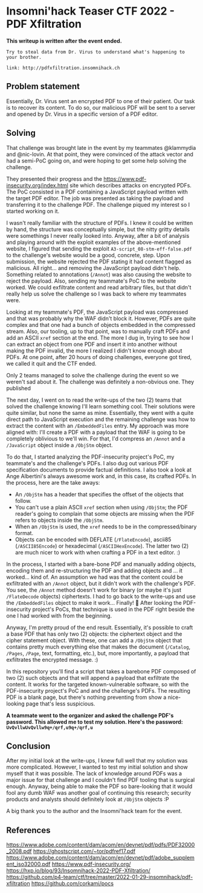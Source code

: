 # Insomni'hack Teaser CTF 2022 - PDF Xfiltration

**This writeup is written after the event ended.**

```
Try to steal data from Dr. Virus to understand what's happening to your brother.

link: http://pdfxfiltration.insomnihack.ch
```

## Problem statement

Essentially, Dr. Virus sent an encrypted PDF to one of their patient. Our task
is to recover its content. To do so, our malicious PDF will be sent to a server
and opened by Dr. Virus in a specific version of a PDF editor.


## Solving

That challenge was brought late in the event by my teammates @klammydia and
@nic-lovin. At that point, they were convinced of the attack vector and had
a semi-PoC going on, and were hoping to get some help solving the challenge.

They presented their progress and the https://www.pdf-insecurity.org/index.html
site which describes attacks on encrypted PDFs. The PoC consisted in a PDF
containing a JavaScript payload written with the target PDF editor. The job
was presented as taking the payload and transferring it to the challenge PDF.
The challenge piqued my interest so I started working on it.

I wasn't really familiar with the structure of PDFs. I knew it could be written
by hand, the structure was conceptually simple, but the nitty gritty details
were somethings I never really looked into. Anyway, after a bit of analysis and
playing around with the exploit examples of the above-mentioned website, I
figured that sending the exploit `A3-script_08-stm-eff-false.pdf` to the
challenge's website would be a good, concrete, step. Upon submission, the
website rejected the PDF stating it had content flagged as malicious. All
right... and removing the JavaScript payload didn't help. Something related
to annotations (`/Annot`) was also causing the website to reject the payload.
Also, sending my teammate's PoC to the website worked. We could exfiltrate
content and read arbitrary files, but that didn't really help us solve the
challenge so I was back to where my teammates were.

Looking at my teammate's PDF, the JavaScript payload was compressed and that
was probably why the WAF didn't block it. However, PDFs are quite complex and
that one had a bunch of objects embedded in the compressed stream. Also,
our tooling, up to that point, was to manually craft PDFs and add an ASCII
`xref` section at the end. The more I dug in, trying to see how I can extract
an object from one PDF and insert it into another without making the PDF
invalid, the more I realized I didn't know enough about PDFs. At one point,
after 20 hours of doing challenges, everyone got tired, we called it quit and
the CTF ended.

Only 2 teams managed to solve the challenge during the event so we weren't
sad about it. The challenge was definitely a non-obvious one. They published


The next day, I went on to read the write-ups of the two (2) teams that solved
the challenge knowing I'll learn something cool. Their solutions were quite
similar, but none the same as mine. Essentially, they went with a quite
direct path to JavaScript execution and the remaining challenge was how to
extract the content with an `/EmbeddedFiles` entry. My approach was more
aligned with: I'll create a PDF with a payload that the WAF is going to be
completely oblivious to we'll win. For that, I'd compress an `/Annot` and
a `/JavaScript` object inside a `/ObjStm` object.

To do that, I started analyzing the PDF-insecurity project's PoC, my
teammate's and the challenge's PDFs. I also dug out various PDF
specification documents to provide factual definitions. I also took a look
at Ange Albertini's always awesome work and, in this case, its crafted PDFs.
In the process, here are the take aways:

- An `/ObjStm` has a header that specifies the offset of the objects that
  follow.
- You can't use a plain ASCII `xref` section when using `/ObjStm`; the
  PDF reader's going to complain that some objects are missing when the
  PDF refers to objects inside the `/ObjStm`.
- When an `/ObjStm` is used, the `xref` needs to be in the compressed/binary
  format.
- Objects can be encoded with DEFLATE (`/FlateEncode`),
  ascii85 (`/ASCII85Encode`) or hexadecimal (`/ASCIIHexEncode`). The latter
  two (2) are much nicer to work with when crafting a PDF in a text editor. :)

In the process, I started with a bare-bone PDF and manually adding objects,
encoding them and re-structuring the PDF and adding objects and ... it worked...
kind of. An assumption we had was that the content could be exfiltrated
with an `/Annot` object, but it didn't work with the challenge's PDF.
You see, the `/Annot` method doesn't work for binary (or maybe it's
just `/FlateDecode` objects) ciphertexts. I had to go back to the write-ups
and use the `/EmbeddedFiles` object to make it work... Finally! :tada:
After looking the PDF-insecurity project's PoCs, that technique is used
in the PDF right beside the one I had worked with from the beginning.

Anyway, I'm pretty proud of the end result. Essentially, it's possible to
craft a base PDF that has only two (2) objects: the ciphertext object and
the cipher statement object. With these, one can add a `/ObjStm` object
that contains pretty much everything else that makes the document (`/Catalog`,
`/Pages`, `/Page`, text, formatting, etc.), but, more importantly, a payload
that exfiltrates the encrypted message. :)

In this repository you'll find a script that takes a barebone PDF composed
of two (2) such objects and that will append a payload that exfiltrate
the content. It works for the targeted known-vulnerable software, so with
the PDF-insecurity project's PoC and and the challenge's PDFs. The resulting
PDF is a blank page, but there's nothing preventing from show a nice-looking
page that's less suspicious.

**A teammate went to the organizer and asked the challenge PDF's password.
This allowed me to test my solution. Here's the password: `UvQvllwUvQvllw9q+/qrf,u9q+/qrf,u`**


## Conclusion

After my initial look at the write-ups, I knew full well that my solution
was more complicated. However, I wanted to test my initial solution and
show myself that it was possible. The lack of knowledge around PDFs was a
major issue for that challenge and I couldn't find PDF tooling that is
surgical enough. Anyway, being able to make the PDF so bare-looking that
it would fool any dumb WAF was another goal of continuing this research;
security products and analysts should definitely look at `/ObjStm` objects
:P

A big thank you to the author and the Insomni'hack team for the event.


## References

https://www.adobe.com/content/dam/acom/en/devnet/pdf/pdfs/PDF32000_2008.pdf
https://ghostscript.com/~tor/pdfref17.pdf
https://www.adobe.com/content/dam/acom/en/devnet/pdf/adobe_supplement_iso32000.pdf
https://www.pdf-insecurity.org/
https://hxp.io/blog/93/Insomnihack-2022-PDF-Xfiltration/
https://github.com/p4-team/ctf/tree/master/2022-01-29-insomnihack/pdf-xfiltration
https://github.com/corkami/pocs
